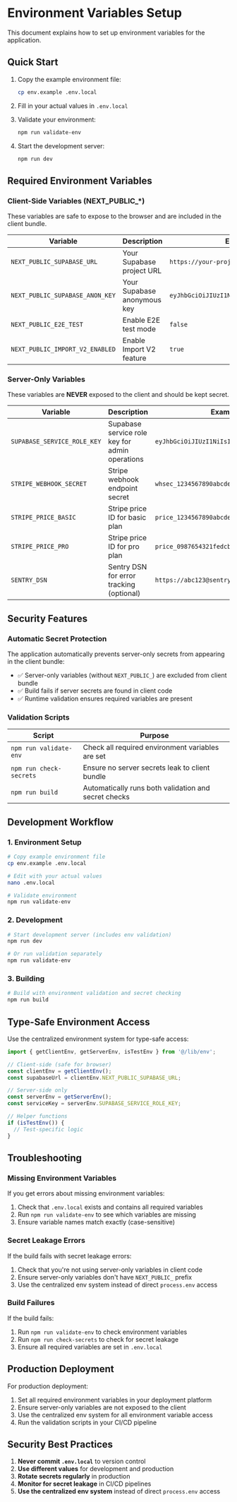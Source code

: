 # Environment Variables Setup

This document explains how to set up environment variables for the application.

## Quick Start

1. Copy the example environment file:
   ```bash
   cp env.example .env.local
   ```

2. Fill in your actual values in `.env.local`

3. Validate your environment:
   ```bash
   npm run validate-env
   ```

4. Start the development server:
   ```bash
   npm run dev
   ```

## Required Environment Variables

### Client-Side Variables (NEXT_PUBLIC_*)

These variables are safe to expose to the browser and are included in the client bundle.

| Variable | Description | Example |
|----------|-------------|---------|
| `NEXT_PUBLIC_SUPABASE_URL` | Your Supabase project URL | `https://your-project.supabase.co` |
| `NEXT_PUBLIC_SUPABASE_ANON_KEY` | Your Supabase anonymous key | `eyJhbGciOiJIUzI1NiIsInR5cCI6IkpXVCJ9...` |
| `NEXT_PUBLIC_E2E_TEST` | Enable E2E test mode | `false` |
| `NEXT_PUBLIC_IMPORT_V2_ENABLED` | Enable Import V2 feature | `true` |

### Server-Only Variables

These variables are **NEVER** exposed to the client and should be kept secret.

| Variable | Description | Example |
|----------|-------------|---------|
| `SUPABASE_SERVICE_ROLE_KEY` | Supabase service role key for admin operations | `eyJhbGciOiJIUzI1NiIsInR5cCI6IkpXVCJ9...` |
| `STRIPE_WEBHOOK_SECRET` | Stripe webhook endpoint secret | `whsec_1234567890abcdef...` |
| `STRIPE_PRICE_BASIC` | Stripe price ID for basic plan | `price_1234567890abcdef` |
| `STRIPE_PRICE_PRO` | Stripe price ID for pro plan | `price_0987654321fedcba` |
| `SENTRY_DSN` | Sentry DSN for error tracking (optional) | `https://abc123@sentry.io/123456` |

## Security Features

### Automatic Secret Protection

The application automatically prevents server-only secrets from appearing in the client bundle:

- ✅ Server-only variables (without `NEXT_PUBLIC_`) are excluded from client bundle
- ✅ Build fails if server secrets are found in client code
- ✅ Runtime validation ensures required variables are present

### Validation Scripts

| Script | Purpose |
|--------|---------|
| `npm run validate-env` | Check all required environment variables are set |
| `npm run check-secrets` | Ensure no server secrets leak to client bundle |
| `npm run build` | Automatically runs both validation and secret checks |

## Development Workflow

### 1. Environment Setup

```bash
# Copy example environment file
cp env.example .env.local

# Edit with your actual values
nano .env.local

# Validate environment
npm run validate-env
```

### 2. Development

```bash
# Start development server (includes env validation)
npm run dev

# Or run validation separately
npm run validate-env
```

### 3. Building

```bash
# Build with environment validation and secret checking
npm run build
```

## Type-Safe Environment Access

Use the centralized environment system for type-safe access:

```typescript
import { getClientEnv, getServerEnv, isTestEnv } from '@/lib/env';

// Client-side (safe for browser)
const clientEnv = getClientEnv();
const supabaseUrl = clientEnv.NEXT_PUBLIC_SUPABASE_URL;

// Server-side only
const serverEnv = getServerEnv();
const serviceKey = serverEnv.SUPABASE_SERVICE_ROLE_KEY;

// Helper functions
if (isTestEnv()) {
  // Test-specific logic
}
```

## Troubleshooting

### Missing Environment Variables

If you get errors about missing environment variables:

1. Check that `.env.local` exists and contains all required variables
2. Run `npm run validate-env` to see which variables are missing
3. Ensure variable names match exactly (case-sensitive)

### Secret Leakage Errors

If the build fails with secret leakage errors:

1. Check that you're not using server-only variables in client code
2. Ensure server-only variables don't have `NEXT_PUBLIC_` prefix
3. Use the centralized env system instead of direct `process.env` access

### Build Failures

If the build fails:

1. Run `npm run validate-env` to check environment variables
2. Run `npm run check-secrets` to check for secret leakage
3. Ensure all required variables are set in `.env.local`

## Production Deployment

For production deployment:

1. Set all required environment variables in your deployment platform
2. Ensure server-only variables are not exposed to the client
3. Use the centralized env system for all environment variable access
4. Run the validation scripts in your CI/CD pipeline

## Security Best Practices

1. **Never commit `.env.local`** to version control
2. **Use different values** for development and production
3. **Rotate secrets regularly** in production
4. **Monitor for secret leakage** in CI/CD pipelines
5. **Use the centralized env system** instead of direct `process.env` access

